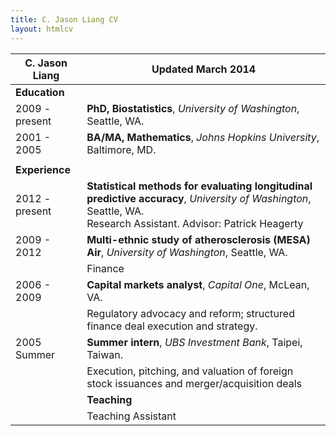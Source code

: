 ```yaml
---
title: C. Jason Liang CV
layout: htmlcv
---
```


C. Jason Liang | Updated March 2014
---            |---
**Education**  | 
2009 - present | **PhD, Biostatistics**, *University of Washington*, Seattle, WA.
2001 - 2005    | **BA/MA, Mathematics**, *Johns Hopkins University*, Baltimore, MD.
               | 
**Experience** | 
2012 - present | **Statistical methods for evaluating longitudinal predictive accuracy**, *University of Washington*, Seattle, WA. <br> Research Assistant. Advisor: Patrick Heagerty
2009 - 2012    | **Multi-ethnic study of atherosclerosis (MESA) Air**, *University of Washington*, Seattle, WA.
               | Finance
2006 - 2009    | **Capital markets analyst**, *Capital One*, McLean, VA.
               | Regulatory advocacy and reform; structured finance deal execution and strategy.
2005 Summer    | **Summer intern**, *UBS Investment Bank*, Taipei, Taiwan.
               | Execution, pitching, and valuation of foreign stock issuances and merger/acquisition deals
               | **Teaching**
               | Teaching Assistant